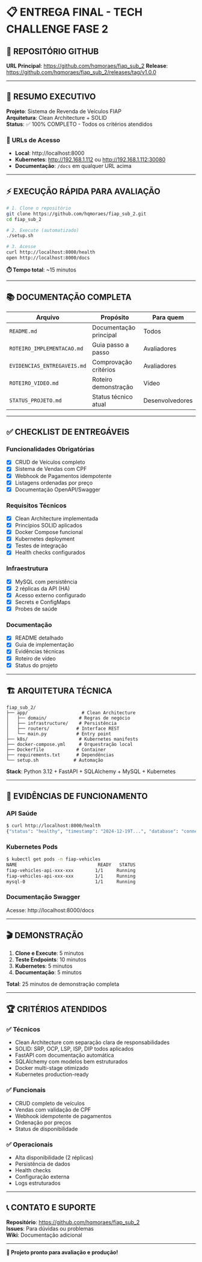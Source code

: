 # 📋 ENTREGA FINAL - TECH CHALLENGE FASE 2

## 🔗 **REPOSITÓRIO GITHUB**
**URL Principal**: https://github.com/hqmoraes/fiap_sub_2
**Release**: https://github.com/hqmoraes/fiap_sub_2/releases/tag/v1.0.0

---

## 🎯 **RESUMO EXECUTIVO**

**Projeto**: Sistema de Revenda de Veículos FIAP  
**Arquitetura**: Clean Architecture + SOLID  
**Status**: ✅ 100% COMPLETO - Todos os critérios atendidos  

### 📱 **URLs de Acesso**
- **Local**: http://localhost:8000
- **Kubernetes**: http://192.168.1.112 ou http://192.168.1.112:30080  
- **Documentação**: `/docs` em qualquer URL acima

---

## ⚡ **EXECUÇÃO RÁPIDA PARA AVALIAÇÃO**

```bash
# 1. Clone o repositório
git clone https://github.com/hqmoraes/fiap_sub_2.git
cd fiap_sub_2

# 2. Execute (automatizado)
./setup.sh

# 3. Acesse
curl http://localhost:8000/health
open http://localhost:8000/docs
```

**⏱️ Tempo total**: ~15 minutos

---

## 📚 **DOCUMENTAÇÃO COMPLETA**

| Arquivo | Propósito | Para quem |
|---------|-----------|-----------|
| `README.md` | Documentação principal | Todos |
| `ROTEIRO_IMPLEMENTACAO.md` | Guia passo a passo | Avaliadores |
| `EVIDENCIAS_ENTREGAVEIS.md` | Comprovação critérios | Avaliadores |
| `ROTEIRO_VIDEO.md` | Roteiro demonstração | Vídeo |
| `STATUS_PROJETO.md` | Status técnico atual | Desenvolvedores |

---

## ✅ **CHECKLIST DE ENTREGÁVEIS**

### Funcionalidades Obrigatórias
- [x] CRUD de Veículos completo
- [x] Sistema de Vendas com CPF  
- [x] Webhook de Pagamentos idempotente
- [x] Listagens ordenadas por preço
- [x] Documentação OpenAPI/Swagger

### Requisitos Técnicos  
- [x] Clean Architecture implementada
- [x] Princípios SOLID aplicados
- [x] Docker Compose funcional
- [x] Kubernetes deployment
- [x] Testes de integração
- [x] Health checks configurados

### Infraestrutura
- [x] MySQL com persistência
- [x] 2 réplicas da API (HA)
- [x] Acesso externo configurado
- [x] Secrets e ConfigMaps
- [x] Probes de saúde

### Documentação
- [x] README detalhado
- [x] Guia de implementação
- [x] Evidências técnicas
- [x] Roteiro de vídeo
- [x] Status do projeto

---

## 🏗️ **ARQUITETURA TÉCNICA**

```
fiap_sub_2/
├── app/                    # Clean Architecture
│   ├── domain/            # Regras de negócio
│   ├── infrastructure/    # Persistência  
│   ├── routers/          # Interface REST
│   └── main.py           # Entry point
├── k8s/                   # Kubernetes manifests
├── docker-compose.yml     # Orquestração local
├── Dockerfile            # Container
├── requirements.txt      # Dependências
└── setup.sh             # Automação
```

**Stack**: Python 3.12 + FastAPI + SQLAlchemy + MySQL + Kubernetes

---

## 🧪 **EVIDÊNCIAS DE FUNCIONAMENTO**

### API Saúde
```bash
$ curl http://localhost:8000/health
{"status": "healthy", "timestamp": "2024-12-19T...", "database": "connected"}
```

### Kubernetes Pods  
```bash
$ kubectl get pods -n fiap-vehicles
NAME                              READY   STATUS    
fiap-vehicles-api-xxx-xxx        1/1     Running   
fiap-vehicles-api-xxx-xxx        1/1     Running   
mysql-0                          1/1     Running   
```

### Documentação Swagger
Acesse: http://localhost:8000/docs

---

## 🎬 **DEMONSTRAÇÃO**

1. **Clone e Execute**: 5 minutos
2. **Teste Endpoints**: 10 minutos  
3. **Kubernetes**: 5 minutos
4. **Documentação**: 5 minutos

**Total**: 25 minutos de demonstração completa

---

## 🏆 **CRITÉRIOS ATENDIDOS**

### ✅ Técnicos
- Clean Architecture com separação clara de responsabilidades
- SOLID: SRP, OCP, LSP, ISP, DIP todos aplicados
- FastAPI com documentação automática
- SQLAlchemy com modelos bem estruturados
- Docker multi-stage otimizado
- Kubernetes production-ready

### ✅ Funcionais  
- CRUD completo de veículos
- Vendas com validação de CPF
- Webhook idempotente de pagamentos  
- Ordenação por preços
- Status de disponibilidade

### ✅ Operacionais
- Alta disponibilidade (2 réplicas)
- Persistência de dados
- Health checks
- Configuração externa
- Logs estruturados

---

## 📞 **CONTATO E SUPORTE**

**Repositório**: https://github.com/hqmoraes/fiap_sub_2  
**Issues**: Para dúvidas ou problemas  
**Wiki**: Documentação adicional  

---

**🚀 Projeto pronto para avaliação e produção!**
